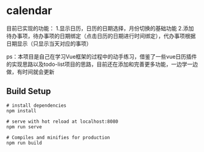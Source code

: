 # calendar
目前已实现的功能：
  1.显示日历，日历的日期选择，月份切换的基础功能
  2.添加待办事项，待办事项的日期绑定（点击日历的日期进行时间绑定），代办事项根据日期显示（只显示当天对应的事项）
  
ps：本项目是自己在学习Vue框架的过程中的动手练习，借鉴了一些vue日历插件的实现思路以及todo-list项目的思路，目前还在添加和完善更多功能，一边学一边做，有时间就会更新

## Build Setup
```
# install dependencies
npm install

# serve with hot reload at localhost:8080
npm run serve

# Compiles and minifies for production
npm run build
```
